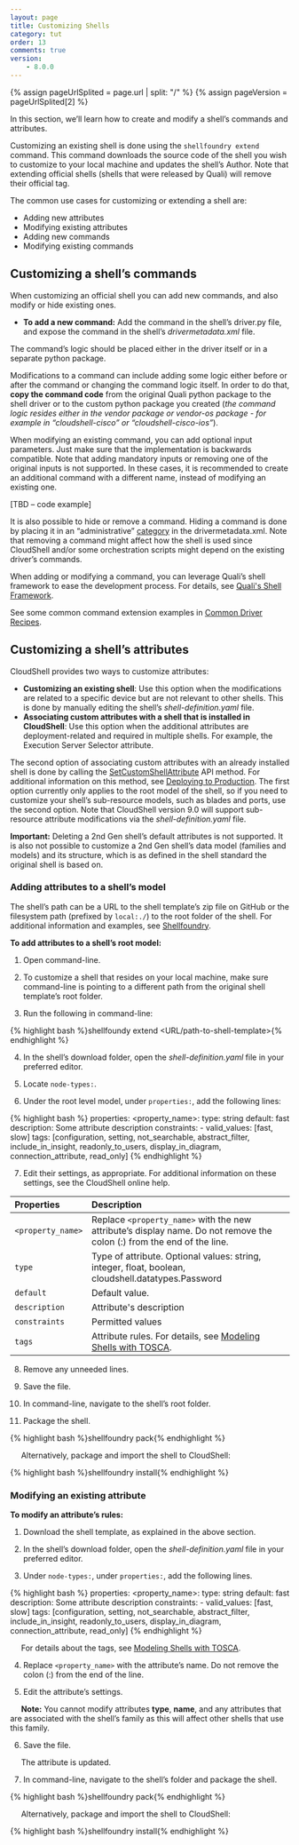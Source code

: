 ```yaml
---
layout: page
title: Customizing Shells
category: tut
order: 13
comments: true
version:
    - 8.0.0
---
```


{% assign pageUrlSplited = page.url | split: "/" %}
{% assign pageVersion = pageUrlSplited[2] %}

In this section, we’ll learn how to create and modify a shell’s commands and attributes.

Customizing an existing shell is done using the `shellfoundry extend` command. This command downloads the source code of the shell you wish to customize to your local machine and updates the shell’s Author. Note that extending official shells (shells that were released by Quali) will remove their official tag. 

The common use cases for customizing or extending a shell are:

* Adding new attributes
* Modifying existing attributes
* Adding new commands
* Modifying existing commands


## Customizing a shell’s commands

When customizing an official shell you can add new commands, and also modify or hide existing ones.

* **To add a new command:** Add the command in the shell’s driver.py file, and expose the command in the shell’s *drivermetadata.xml* file.

The command’s logic should be placed either in the driver itself or in a separate python package.

Modifications to a command can include adding some logic either before or after the command or changing the command logic itself. In order to do that, **copy the command code** from the original Quali python package to the shell driver or to the custom python package you created (*the command logic resides either in the vendor package or vendor-os package - for example in “cloudshell-cisco” or “cloudshell-cisco-ios”*).

When modifying an existing command, you can add optional input parameters. Just make sure that the implementation is backwards compatible. Note that adding mandatory inputs or removing one of the original inputs is not supported. In these cases, it is recommended to create an additional command with a different name, instead of modifying an existing one.

[TBD – code example]

It is also possible to hide or remove a command. Hiding a command is done by placing it in an “administrative” [category]({{site.baseurl}}/shells/{{pageVersion}}/customizing-driver-commands.html) in the drivermetadata.xml. Note that removing a command might affect how the shell is used since CloudShell and/or some orchestration scripts might depend on the existing driver’s commands.

When adding or modifying a command, you can leverage Quali’s shell framework to ease the development process. For details, see [Quali's Shell Framework]({{site.baseurl}}/reference/{{pageVersion}}/quali-shell-framework.html).

See some common command extension examples in [Common Driver Recipes]({{site.baseurl}}/shells/{{pageVersion}}/common-driver-recipes.html).


## Customizing a shell’s attributes

CloudShell provides two ways to customize attributes:

* **Customizing an existing shell**: Use this option when the modifications are related to a specific device but are not relevant to other shells. This is done by manually editing the shell’s *shell-definition.yaml* file.
* **Associating custom attributes with a shell that is installed in CloudShell**: Use this option when the additional attributes are deployment-related and required in multiple shells. For example, the Execution Server Selector attribute.

The second option of associating custom attributes with an already installed shell is done by calling the [SetCustomShellAttribute]({{site.baseurl}}/shells/{{pageVersion}}/deploying-to-production.html#SetCustomShellAttribute) API method. For additional information on this method, see [Deploying to Production]({{site.baseurl}}/shells/{{pageVersion}}/deploying-to-production.html). The first option currently only applies to the root model of the shell, so if you need to customize your shell’s sub-resource models, such as blades and ports, use the second option. Note that CloudShell version 9.0 will support sub-resource attribute modifications via the *shell-definition.yaml* file.

**Important:** Deleting a 2nd Gen shell’s default attributes is not supported. It is also not possible to customize a 2nd Gen shell’s data model (families and models) and its structure, which is as defined in the shell standard the original shell is based on.


### Adding attributes to a shell’s model

The shell’s path can be a URL to the shell template’s zip file on GitHub or the filesystem path (prefixed by `local:./`) to the root folder of the shell. For additional information and examples, see [Shellfoundry]({{site.baseurl}}/reference/{{pageVersion}}/shellfoundry-intro.html).

**To add attributes to a shell’s root model:**

1)  Open command-line.

2) To customize a shell that resides on your local machine, make sure command-line is pointing to a different path from the original shell template’s root folder.

3) Run the following in command-line:

{% highlight bash %}shellfoundy extend <URL/path-to-shell-template>{% endhighlight %}

4) In the shell’s download folder, open the *shell-definition.yaml* file in your preferred editor.

5) Locate `node-types:`.

6) Under the root level model, under `properties:`, add the following lines:

{% highlight bash %}
properties:
     <property_name>:
       type: string
       default: fast
       description: Some attribute description
       constraints:
         - valid_values: [fast, slow]
       tags: [configuration, setting, not_searchable, abstract_filter, include_in_insight, readonly_to_users, display_in_diagram, connection_attribute, read_only]
{% endhighlight %}

7) Edit their settings, as appropriate. For additional information on these settings, see the CloudShell online help.

|  Properties        |  Description 
|  :----------------   | :----------------------------------------------------------------- |            
|  `<property_name>`     |  Replace `<property_name>` with the new attribute’s display name. Do not remove the colon (:) from the end of the line.            |
|  `type`            |   Type of attribute. Optional values: string, integer, float, boolean, cloudshell.datatypes.Password  |
|  `default`       |  Default value.                           |
|  `description`          |  Attribute's description                                   |
|  `constraints`              |  Permitted values       |
|  `tags`              |  Attribute rules. For details, see [Modeling Shells with TOSCA]({{site.baseurl}}/shells/{{pageVersion}}/modeling-the-shell.html).            |

8) Remove any unneeded lines.

9) Save the file.

10) In command-line, navigate to the shell’s root folder.

11) Package the shell.

{% highlight bash %}shellfoundry pack{% endhighlight %}

&nbsp;&nbsp;&nbsp;&nbsp;&nbsp;Alternatively, package and import the shell to CloudShell:

{% highlight bash %}shellfoundry install{% endhighlight %}

### Modifying an existing attribute

**To modify an attribute’s rules:**

1) Download the shell template, as explained in the above section.

2) In the shell’s download folder, open the *shell-definition.yaml* file in your preferred editor.

3) Under `node-types:`, under `properties:`, add the following lines.

{% highlight bash %}
properties:
     <property_name>:
       type: string
       default: fast
       description: Some attribute description
       constraints:
         - valid_values: [fast, slow]
       tags: [configuration, setting, not_searchable, abstract_filter, include_in_insight, readonly_to_users, display_in_diagram, connection_attribute, read_only]
{% endhighlight %}


&nbsp;&nbsp;&nbsp;&nbsp;&nbsp;For details about the tags, see [Modeling Shells with TOSCA]({{site.baseurl}}/shells/{{pageVersion}}/modeling-the-shell.html).

4) Replace `<property_name>` with the attribute’s name. Do not remove the colon (:) from the end of the line.

5) Edit the attribute’s settings.

&nbsp;&nbsp;&nbsp;&nbsp;&nbsp;**Note:** You cannot modify attributes **type**, **name**, and any attributes that are associated with the shell’s family as this will affect other shells that use this family.

6) Save the file.

&nbsp;&nbsp;&nbsp;&nbsp;&nbsp;The attribute is updated.

7) In command-line, navigate to the shell’s folder and package the shell.

{% highlight bash %}shellfoundry pack{% endhighlight %}

&nbsp;&nbsp;&nbsp;&nbsp;&nbsp;Alternatively, package and import the shell to CloudShell:

{% highlight bash %}shellfoundry install{% endhighlight %}
